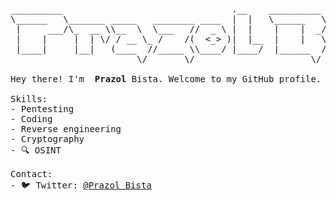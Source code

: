 <pre>

__________                                .__    __________ .__           __           
\______   \_______ _____   ________ ____  |  |   \______   \|__|  _______/  |_ _____   
 |     ___/\_  __ \\__  \  \___   //  _ \ |  |    |    |  _/|  | /  ___/\   __\\__  \  
 |    |     |  | \/ / __ \_ /    /(  <_> )|  |__  |    |   \|  | \___ \  |  |   / __ \_
 |____|     |__|   (____  //_____ \\____/ |____/  |______  /|__|/____  > |__|  (____  /
                        \/       \/                      \/          \/             \/ 
                                                
Hey there! I'm  <strong>Prazol</strong> Bista. Welcome to my GitHub profile.

Skills:
- Pentesting
- Coding
- Reverse engineering
- Cryptography
- 🔍 OSINT

Contact:
- 🐦 Twitter: <a href="https://twitter.com/prazolbista">@Prazol Bista</a>



</pre>
